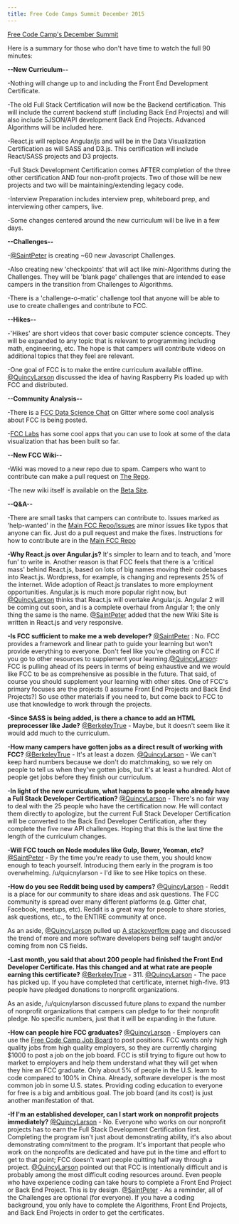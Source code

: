 ```yaml
---
title: Free Code Camps Summit December 2015
---
```

[Free Code Camp's December Summit](https://youtu.be/TsIzthxhTHc)

Here is a summary for those who don't have time to watch the full 90 minutes:

**--New Curriculum--**

-Nothing will change up to and including the Front End Development Certificate.

-The old Full Stack Certification will now be the Backend certification. This will include the current backend stuff (including Back End Projects) and will also include 5JSON/API development Back End Projects. Advanced Algorithms will be included here.

-React.js will replace Angular/js and will be in the Data Visualization Certification as will SASS and D3.js. This certification will include React/SASS projects and D3 projects.

-Full Stack Development Certification comes AFTER completion of the three other certification AND four non-profit projects. Two of those will be new projects and two will be maintaining/extending legacy code.

-Interview Preparation includes interview prep, whiteboard prep, and interviewing other campers, live.

-Some changes centered around the new curriculum will be live in a few days.

**--Challenges--**

-[@SaintPeter](/users/saintpeter) is creating ~60 new Javascript Challenges.

-Also creating new 'checkpoints' that will act like mini-Algorithms during the Challenges. They will be 'blank page' challenges that are intended to ease campers in the transition from Challenges to Algorithms.

-There is a 'challenge-o-matic' challenge tool that anyone will be able to use to create challenges and contribute to FCC.

**--Hikes--**

-'Hikes' are short videos that cover basic computer science concepts. They will be expanded to any topic that is relevant to programming including math, engineering, etc. The hope is that campers will contribute videos on additional topics that they feel are relevant.

-One goal of FCC is to make the entire curriculum available offline. [@QuincyLarson](/users/quincylarson) discussed the idea of having Raspberry Pis loaded up with FCC and distributed.

**--Community Analysis--**

-There is a [FCC Data Science Chat](https://gitter.im/FreeCodeCamp/DataScience) on Gitter where some cool analysis about FCC is being posted.

-[FCC Labs](http://www.freecodecamp.com/labs) has some cool apps that you can use to look at some of the data visualization that has been built so far.

**--New FCC Wiki--**

-Wiki was moved to a new repo due to spam. Campers who want to contribute can make a pull request on [The Repo](http://www.github.com/freecodecamp/wiki).

-The new wiki itself is available on the [Beta Site](http://beta.freecodecamp.com/wiki).

**--Q&A--**

-There are small tasks that campers can contribute to. Issues marked as 'help-wanted' in the [Main FCC Repo/Issues](https://github.com/FreeCodeCamp/FreeCodeCamp/issues) are minor issues like typos that anyone can fix. Just do a pull request and make the fixes. Instructions for how to contribute are in the [Main FCC Repo](https://github.com/FreeCodeCamp/FreeCodeCamp)

**-Why React.js over Angular.js?** It's simpler to learn and to teach, and 'more fun' to write in. Another reason is that FCC feels that there is a 'critical mass' behind React.js, based on lots of big names moving their codebases into React.js. Wordpress, for example, is changing and represents 25% of the internet. Wide adoption of React.js translates to more employment opportunities. Angular.js is much more popular right now, but [@QuincyLarson](/users/quincylarson) thinks that React.js will overtake Angular.js. Angular 2 will be coming out soon, and is a complete overhaul from Angular 1; the only thing the same is the name. [@SaintPeter](/users/saintpeter) added that the new <a>Wiki Site</a> is written in React.js and very responsive.

**-Is FCC sufficient to make me a web developer?** [@SaintPeter](/users/saintpeter) : No. FCC provides a framework and linear path to guide your learning but won't provide everything to everyone. Don't feel like you're cheating on FCC if you go to other resources to supplement your learning.[@QuincyLarson](/users/quincylarson): FCC is pulling ahead of its peers in terms of being exhaustive and we would like FCC to be as comprehensive as possible in the future. That said, of course you should supplement your learning with other sites. One of FCC's primary focuses are the projects (I assume Front End Projects and Back End Projects?) So use other materials if you need to, but come back to FCC to use that knowledge to work through the projects.

**-Since SASS is being added, is there a chance to add an HTML preprocesser like Jade?** [@BerkeleyTrue](/users/berkeleytrue) - Maybe, but it doesn't seem like it would add much to the curriculum.

**-How many campers have gotten jobs as a direct result of working with FCC?** [@BerkeleyTrue](/users/berkeleytrue) - It's at least a dozen. [@QuincyLarson](/users/quincylarson) - We can't keep hard numbers because we don't do matchmaking, so we rely on people to tell us when they've gotten jobs, but it's at least a hundred. Alot of people get jobs before they finish our curriculum.

**-In light of the new curriculum, what happens to people who already have a Full Stack Developer Certification?** [@QuincyLarson](/users/quincylarson) - There's no fair way to deal with the 25 people who have the certification now. He will contact them directly to apologize, but the current Full Stack Developer Certification will be converted to the Back End Developer Certification, after they complete the five new API challenges. Hoping that this is the last time the length of the curriculum changes.

**-Will FCC touch on Node modules like Gulp, Bower, Yeoman, etc?** [@SaintPeter](/users/saintpeter) - By the time you're ready to use them, you should know enough to teach yourself. Introducing them early in the program is too overwhelming. /u/quicnylarson - I'd like to see Hike topics on these.

**-How do you see Reddit being used by campers?** [@QuincyLarson](/users/quincylarson) - Reddit is a place for our community to share ideas and ask questions. The FCC community is spread over many different platforms (e.g. Gitter chat, Facebook, meetups, etc). Reddit is a great way for people to share stories, ask questions, etc., to the ENTIRE community at once.

As an aside, [@QuincyLarson](/users/quincylarson) pulled up [A stackoverflow page](http://stackoverflow.com/research/developer-survey-2015) and discussed the trend of more and more software developers being self taught and/or coming from non CS fields.

**-Last month, you said that about 200 people had finished the Front End Developer Certificate. Has this changed and at what rate are people earning this certificate?** [@BerkeleyTrue](/users/berkeleytrue) - 311\. [@QuincyLarson](/users/quincylarson) - The pace has picked up. If you have completed that certificate, internet high-five. 913 people have pledged donations to nonprofit organizations.

As an aside, /u/quicnylarson discussed future plans to expand the number of nonprofit organizations that campers can pledge to for their nonprofit pledge. No specific numbers, just that it will be expanding in the future.

**-How can people hire FCC graduates?** [@QuincyLarson](/users/quincylarson) - Employers can use the [Free Code Camp Job Board](http://www.freecodecamp.com/jobs) to post positions. FCC wants only high quality jobs from high quality employers, so they are currently charging $1000 to post a job on the job board. FCC is still trying to figure out how to market to employers and help them understand what they will get when they hire an FCC graduate. Only about 5% of people in the U.S. learn to code compared to 100% in China. Already, software developer is the most common job in some U.S. states. Providing coding education to everyone for free is a big and ambitious goal. The job board (and its cost) is just another manifestation of that.

**-If I'm an established developer, can I start work on nonprofit projects immediately?** [@QuincyLarson](/users/quincylarson) - No. Everyone who works on our nonprofit projects has to earn the Full Stack Development Certification first. Completing the program isn't just about demonstrating ability, it's also about demonstrating commitment to the program. It's important that people who work on the nonprofits are dedicated and have put in the time and effort to get to that point; FCC doesn't want people quitting half way through a project. [@QuincyLarson](/users/quincylarson) pointed out that FCC is intentionally difficult and is probably among the most difficult coding resources around. Even people who have experience coding can take hours to complete a Front End Project or Back End Project. This is by design. [@SaintPeter](/users/saintpeter) - As a reminder, all of the Challenges are optional (for everyone). If you have a coding background, you only have to complete the Algorithms, Front End Projects, and Back End Projects in order to get the certificates.